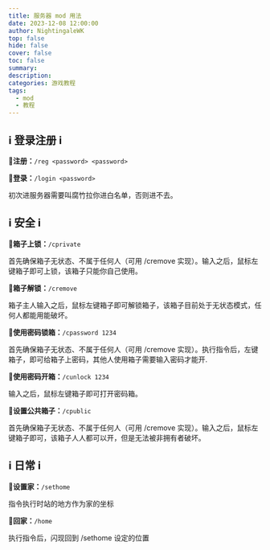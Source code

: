 ```yaml
---
title: 服务器 mod 用法
date: 2023-12-08 12:00:00
author: NightingaleWK
top: false
hide: false
cover: false
toc: false
summary: 
description: 
categories: 游戏教程
tags:
  - mod
  - 教程
---
```


## ℹ️ 登录注册 ℹ️
🔹**注册：**``/reg <password> <password> ``

🔹**登录：**``/login <password> ``

初次进服务器需要叫腐竹拉你进白名单，否则进不去。

<!-- more -->

## ℹ️ 安全 ℹ️

🔹**箱子上锁：**``/cprivate``

首先确保箱子无状态、不属于任何人（可用 /cremove 实现）。输入之后，鼠标左键箱子即可上锁，该箱子只能你自己使用。 

🔹**箱子解锁：**``/cremove``

箱子主人输入之后，鼠标左键箱子即可解锁箱子，该箱子目前处于无状态模式，任何人都能用能破坏。 

🔹**使用密码锁箱：**``/cpassword 1234``

首先确保箱子无状态、不属于任何人（可用 /cremove 实现）。执行指令后，左键箱子，即可给箱子上密码，其他人使用箱子需要输入密码才能开. 

🔹**使用密码开箱：**``/cunlock 1234``

输入之后，鼠标左键箱子即可打开密码箱。 

🔹**设置公共箱子：**``/cpublic``

首先确保箱子无状态、不属于任何人（可用 /cremove 实现）。输入之后，鼠标左键箱子即可，该箱子人人都可以开，但是无法被非拥有者破坏。 
 
## ℹ️ 日常 ℹ️

🔹**设置家：**``/sethome``

指令执行时站的地方作为家的坐标 

🔹**回家：**``/home``

执行指令后，闪现回到 /sethome 设定的位置 